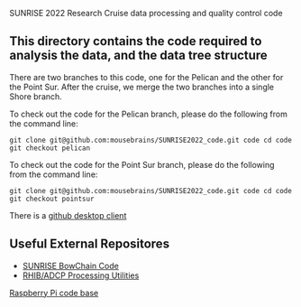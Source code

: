  SUNRISE 2022 Research Cruise data processing and quality control code

## This directory contains the code required to analysis the data, and the data tree structure

There are two branches to this code, one for the Pelican and the other for the Point Sur. After the cruise, we merge the two branches into a single Shore branch. 

To check out the code for the Pelican branch, please do the following from the command line:

`
git clone git@github.com:mousebrains/SUNRISE2022_code.git code
cd code
git checkout pelican
`

To check out the code for the Point Sur branch, please do the following from the command line:

`
git clone git@github.com:mousebrains/SUNRISE2022_code.git code
cd code
git checkout pointsur
`

There is a [github desktop client](https://desktop.github.com)

## Useful External Repositores

- [SUNRISE BowChain Code](https://github.com/dswinters/BowChain/tree/SUNRISE_2021)
- [RHIB/ADCP Processing Utilities](https://github.com/dswinters/ocean-tools)

[Raspberry Pi code base](https://github.com/mousebrains/SUNRISE2022)
